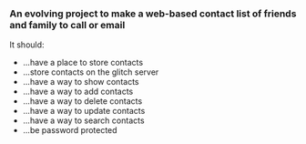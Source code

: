 ### An evolving project to make a web-based contact list of friends and family to call or email

It should:
* ...have a place to store contacts
* ...store contacts on the glitch server
* ...have a way to show contacts
* ...have a way to add contacts
* ...have a way to delete contacts
* ...have a way to update contacts
* ...have a way to search contacts
* ...be password protected